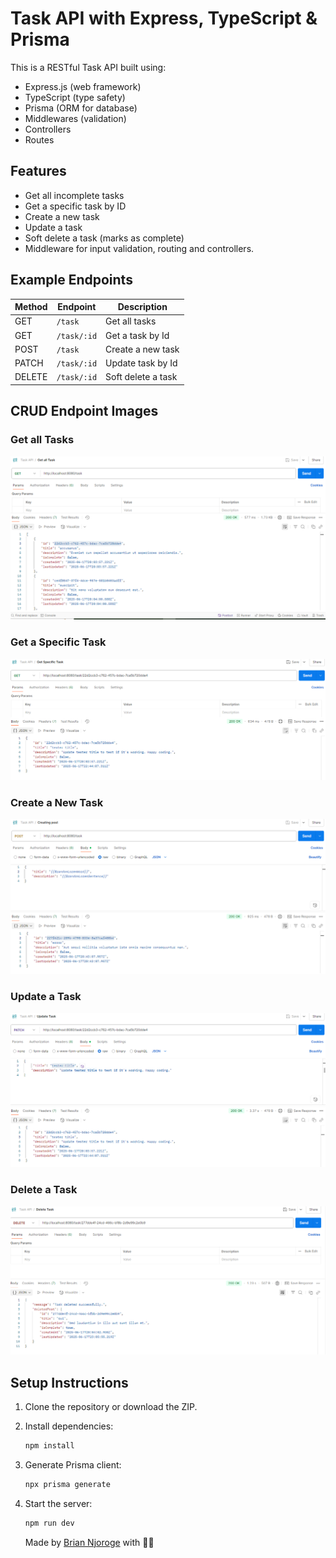 # Task API with Express, TypeScript & Prisma

This is a RESTful Task API built using:

- Express.js (web framework)
- TypeScript (type safety)
- Prisma (ORM for database)
- Middlewares (validation)
- Controllers
- Routes

## Features

- Get all incomplete tasks
- Get a specific task by ID
- Create a new task
- Update a task
- Soft delete a task (marks as complete)
- Middleware for input validation, routing and controllers.

## Example Endpoints

| Method | Endpoint    | Description        |
| ------ | ----------- | ------------------ |
| GET    | `/task`     | Get all tasks      |
| GET    | `/task/:id` | Get a task by Id   |
| POST   | `/task`     | Create a new task  |
| PATCH  | `/task/:id` | Update task by Id  |
| DELETE | `/task/:id` | Soft delete a task |

## CRUD Endpoint Images

### Get all Tasks

![get all task img](./assets/get-all-task.PNG)

### Get a Specific Task

![get task by id img](./assets/get-specific-task-img.PNG)

### Create a New Task

![create new task img](./assets/create-post-img.PNG)

### Update a Task

![update a task by id img](./assets/update-task-img.PNG)

### Delete a Task

![deleted a task by id img](./assets/delete-task-img.PNG)

## Setup Instructions

1. Clone the repository or download the ZIP.

2. Install dependencies:

   ```bash
   npm install
   ```

3. Generate Prisma client:

   ```bash
   npx prisma generate
   ```

4. Start the server:

   ```bash
   npm run dev
   ```

   Made by [Brian Njoroge](https://github.com/briannjoroge/task_api_ts) with 💓💫

